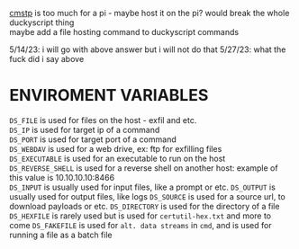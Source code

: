 [cmstp](https://lolbas-project.github.io/lolbas/Binaries/Cmstp/) is too much for a pi - maybe host it on the pi? would break the whole duckyscript thing  
maybe add a file hosting command to duckyscript commands

5/14/23: i will go with above answer but i will not do that
5/27/23: what the fuck did i say above

# ENVIROMENT VARIABLES
`DS_FILE` is used for files on the host - exfil and etc.  
`DS_IP` is used for target ip of a command  
`DS_PORT` is used for target port of a command  
`DS_WEBDAV` is used for a web drive, ex: ftp for exfilling files  
`DS_EXECUTABLE` is used for an executable to run on the host  
`DS_REVERSE_SHELL` is used for a reverse shell on another host: example of this value is 10.10.10.10:8466  
`DS_INPUT` is usually used for input files, like a prompt or etc.
`DS_OUTPUT` is usually used for output files, like logs
`DS_SOURCE` is used for a source url, to download payloads or etc.
`DS_DIRECTORY` is used for the directory of a file
`DS_HEXFILE` is rarely used but is used for `certutil-hex.txt` and more to come
`DS_FAKEFILE` is used for `alt. data streams` in `cmd`, and is used for running a file as a batch file